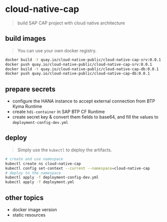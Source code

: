 # cloud-native-cap

> build SAP CAP project with cloud native architecture

## build images

> You can use your own docker registry.

```bash
docker build -t quay.io/cloud-native-public/cloud-native-cap-srv:0.0.1 -f cap-srv.Dockerfile .
docker push quay.io/cloud-native-public/cloud-native-cap-srv:0.0.1
docker build -t quay.io/cloud-native-public/cloud-native-cap-db:0.0.1 -f cap-db.Dockerfile .
docker push quay.io/cloud-native-public/cloud-native-cap-db:0.0.1
```

## prepare secrets

* configure the HANA instance to accept external connection from BTP Kyma Runtime
* create `hdi-container` in SAP BTP CF Runtime
* create secret key & convert them fields to base64, and fill the values to `deployment-config-dev.yml`

## deploy

> Simply use the `kubectl` to deploy the artifacts.

```bash
# create and use namespace
kubectl create ns cloud-native-cap
kubectl config set-context --current --namespace=cloud-native-cap
# deploy to the namespace
kubectl apply -f deployment-config-dev.yml
kubectl apply -f deployment.yml
```

## other topics

* docker image version
* static resources

